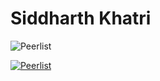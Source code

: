 # Siddharth Khatri

![Peerlist](https://peerlist-readme-badge.herokuapp.com/api/siddxharth?style=for-the-badge)

[![Peerlist](https://peerlist-readme-badge.herokuapp.com/api/siddxharth?style=for-the-badge)](https://peerlist.io/siddxharth)

